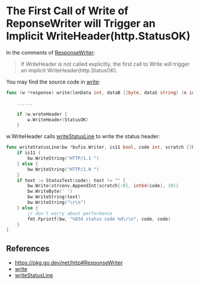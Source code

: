 # The First Call of Write of ReponseWriter will Trigger an Implicit WriteHeader(http.StatusOK)

In the comments of [ResponseWriter](https://pkg.go.dev/net/http#ResponseWriter):

> If WriteHeader is not called explicitly, the first call to Write
> will trigger an implicit WriteHeader(http.StatusOK).

You may find the source code in [write](https://github.com/golang/go/blob/go1.23.1/src/net/http/server.go#L1673):

```go
func (w *response) write(lenData int, dataB []byte, dataS string) (n int, err error) {

    ......

	if !w.wroteHeader {
		w.WriteHeader(StatusOK)
	}
```

w.WriteHeader calls [writeStatusLine](https://github.com/golang/go/blob/go1.23.1/src/net/http/server.go#L1604C1-L1619C2) to write the status header:

```go
func writeStatusLine(bw *bufio.Writer, is11 bool, code int, scratch []byte) {
	if is11 {
		bw.WriteString("HTTP/1.1 ")
	} else {
		bw.WriteString("HTTP/1.0 ")
	}
	if text := StatusText(code); text != "" {
		bw.Write(strconv.AppendInt(scratch[:0], int64(code), 10))
		bw.WriteByte(' ')
		bw.WriteString(text)
		bw.WriteString("\r\n")
	} else {
		// don't worry about performance
		fmt.Fprintf(bw, "%03d status code %d\r\n", code, code)
	}
}
```

## References
* <https://pkg.go.dev/net/http#ResponseWriter>
* [write](https://github.com/golang/go/blob/go1.23.1/src/net/http/server.go#L1673)
* [writeStatusLine](https://github.com/golang/go/blob/go1.23.1/src/net/http/server.go#L1604C1-L1619C2)
